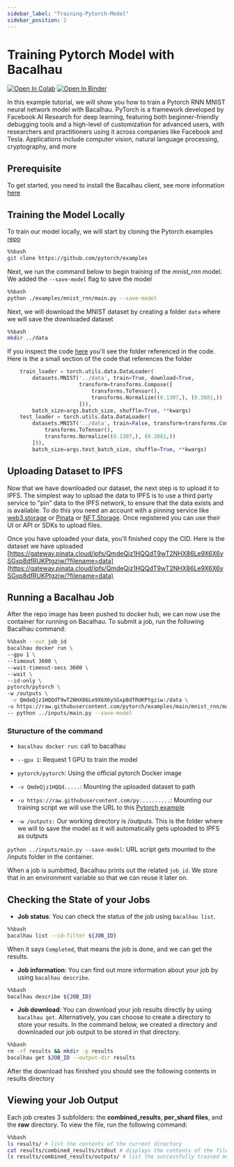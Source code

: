 ```yaml
---
sidebar_label: "Training-Pytorch-Model"
sidebar_position: 2
---
```

# Training Pytorch Model with Bacalhau

[![Open In Colab](https://colab.research.google.com/assets/colab-badge.svg)](https://colab.research.google.com/github/bacalhau-project/examples/blob/main/model-training/Training-Tensorflow-Model/index.ipynb)
[![Open In Binder](https://mybinder.org/badge.svg)](https://mybinder.org/v2/gh/bacalhau-project/examples/HEAD?labpath=model-training/Training-Tensorflow-Model/index.ipynb)

In this example tutorial, we will show you how to train a Pytorch RNN MNIST neural network model with Bacalhau. PyTorch is a framework developed by Facebook AI Research for deep learning, featuring both beginner-friendly debugging tools and a high-level of customization for advanced users, with researchers and practitioners using it across companies like Facebook and Tesla. Applications include computer vision, natural language processing, cryptography, and more

## Prerequisite

To get started, you need to install the Bacalhau client, see more information [here](https://docs.bacalhau.org/getting-started/installation)


## Training the Model Locally

To train our model locally, we will start by cloning the Pytorch examples [repo](https://github.com/pytorch/examples)


```bash
%%bash
git clone https://github.com/pytorch/examples
```

Next, we run the command below to begin training of the _mnist_rnn_ model. We added the `--save-model` flag to save the model


```bash
%%bash
python ./examples/mnist_rnn/main.py --save-model
```

Next, we will download the MNIST dataset by creating a folder `data` where we will save the downloaded dataset


```bash
%%bash
mkdir ../data
```

If you inspect the code [here](https://github.com/pytorch/examples/blob/main/mnist_rnn/main.py) you'll see the folder referenced in the code. Here is the a small section of the code that references the folder


```python
    train_loader = torch.utils.data.DataLoader(
        datasets.MNIST('../data', train=True, download=True,
                       transform=transforms.Compose([
                           transforms.ToTensor(),
                           transforms.Normalize((0.1307,), (0.3081,))
                       ])),
        batch_size=args.batch_size, shuffle=True, **kwargs)
    test_loader = torch.utils.data.DataLoader(
        datasets.MNIST('../data', train=False, transform=transforms.Compose([
            transforms.ToTensor(),
            transforms.Normalize((0.1307,), (0.3081,))
        ])),
        batch_size=args.test_batch_size, shuffle=True, **kwargs)
```

## Uploading Dataset to IPFS

Now that we have downloaded our dataset, the next step is to upload it to IPFS. The simplest way to upload the data to IPFS is to use a third party service to "pin" data to the IPFS network, to ensure that the data exists and is available. To do this you need an account with a pinning service like [web3.storage](https://web3.storage/) or [Pinata](https://pinata.cloud/) or [NFT.Storage](https://nft.storage/). Once registered you can use their UI or API or SDKs to upload files.

Once you have uploaded your data, you'll finished copy the CID. Here is the dataset we have uploaded [https://gateway.pinata.cloud/ipfs/QmdeQjz1HQQdT9wT2NHX86Le9X6X6ySGxp8dfRUKPtgziw/?filename=data](https://gateway.pinata.cloud/ipfs/QmdeQjz1HQQdT9wT2NHX86Le9X6X6ySGxp8dfRUKPtgziw/?filename=data)


## Running a Bacalhau Job

After the repo image has been pushed to docker hub, we can now use the container for running on Bacalhau. To submit a job, run the following Bacalhau command:


```bash
%%bash --out job_id
bacalhau docker run \
--gpu 1 \
--timeout 3600 \
--wait-timeout-secs 3600 \
--wait \
--id-only \
pytorch/pytorch \
-w /outputs \
 -v QmdeQjz1HQQdT9wT2NHX86Le9X6X6ySGxp8dfRUKPtgziw:/data \
-u https://raw.githubusercontent.com/pytorch/examples/main/mnist_rnn/main.py \
-- python ../inputs/main.py --save-model
```

### Sturucture of the command

- `bacalhau docker run`: call to bacalhau 

- `--gpu 1`: Request 1 GPU to train the model

- `pytorch/pytorch`: Using the official pytorch Docker image

- `-v QmdeQjz1HQQd.....`: Mounting the uploaded dataset to path

- `-u https://raw.githubusercontent.com/py..........`: Mounting our training script we will use the URL to this [Pytorch example](https://github.com/pytorch/examples/blob/main/mnist_rnn/main.py) 

- `-w /outputs:` Our working directory is /outputs. This is the folder where we will to save the model as it will automatically gets uploaded to IPFS as outputs

`python ../inputs/main.py --save-model`: URL script gets mounted to the /inputs folder in the container. 

When a job is sumbitted, Bacalhau prints out the related `job_id`. We store that in an environment variable so that we can reuse it later on.

## Checking the State of your Jobs

- **Job status**: You can check the status of the job using `bacalhau list`. 


```bash
%%bash
bacalhau list --id-filter ${JOB_ID}
```

When it says `Completed`, that means the job is done, and we can get the results.

- **Job information**: You can find out more information about your job by using `bacalhau describe`.



```bash
%%bash
bacalhau describe ${JOB_ID}
```

- **Job download**: You can download your job results directly by using `bacalhau get`. Alternatively, you can choose to create a directory to store your results. In the command below, we created a directory and downloaded our job output to be stored in that directory.


```bash
%%bash
rm -rf results && mkdir -p results
bacalhau get $JOB_ID --output-dir results
```

After the download has finished you should see the following contents in results directory

## Viewing your Job Output

Each job creates 3 subfolders: the **combined_results**, **per_shard files**, and the **raw** directory. To view the file, run the following command:


```bash
%%bash
ls results/ # list the contents of the current directory 
cat results/combined_results/stdout # displays the contents of the file given to it as a parameter.
ls results/combined_results/outputs/ # list the successfully trained model
```
